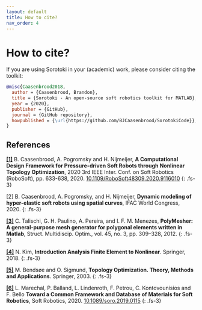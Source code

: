 ```yaml
---
layout: default
title: How to cite? 
nav_order: 4
---
```


# How to cite?
If you are using Sorotoki in your (academic) work, please consider citing the toolkit:
```bibtex
@misc{Caasenbrood2018,
  author = {Caasenbrood, Brandon},
  title = {Sorotoki - An open-source soft robotics toolkit for MATLAB},
  year = {2020},
  publisher = {GitHub},
  journal = {GitHub repository},
  howpublished = {\url{https://github.com/BJCaasenbrood/SorotokiCode}},
}
```

## References
[**[1]**](https://ieeexplore.ieee.org/abstract/document/9116010/metrics#metrics) B. Caasenbrood, A. Pogromsky and H. Nijmeijer, **A Computational Design Framework for Pressure-driven Soft Robots through Nonlinear Topology Optimization**, 2020 3rd IEEE Inter. Conf. on Soft Robotics (RoboSoft), pp. 633-638, 2020. [ 10.1109/RoboSoft48309.2020.9116010](https://doi.org/10.1109/RoboSoft48309.2020.9116010)
{: .fs-3} 

[2] B. Caasenbrood, A. Pogromsky, and H. Nijmeijer, **Dynamic modeling of hyper-elastic soft robots using spatial curves**, IFAC World Congress, 2020.
{: .fs-3}

[**[3]**](https://link.springer.com/article/10.1007/s00158-011-0706-z) C. Talischi, G. H. Paulino, A. Pereira, and I. F. M. Menezes, **PolyMesher: A general-purpose mesh generator for polygonal elements written in Matlab**, Struct. Multidiscip. Optim., vol. 45, no. 3, pp. 309–328, 2012.
{: .fs-3}

[**[4]**](https://www.springer.com/gp/book/9781441917454) N. Kim, **Introduction Analysis Finite Element to Nonlinear**. Springer, 2018.
{: .fs-3}

[**[5]**](https://www.springer.com/gp/book/9783540429920) M. Bendsøe and O. Sigmund, **Topology Optimization. Theory, Methods and Applications**. Springer, 2003.
{: .fs-3}

[**[6]**](https://doi.org/10.1089/soro.2019.0115) L. Marechal, P. Balland, L. Lindenroth, F. Petrou, C. Kontovounisios and F. Bello **Toward a Common Framework and Database of Materials for Soft Robotics**, Soft Robotics, 2020. [10.1089/soro.2019.0115](https://doi.org/10.1089/soro.2019.0115)
{: .fs-3}